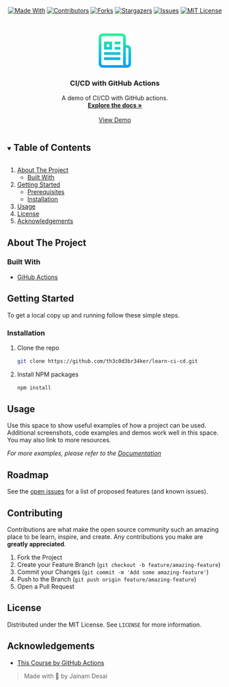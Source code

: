 <!--
*** Thanks for checking out the README-Template. If you have a suggestion
*** that would make this better, please fork the repo and create a pull request
*** or simply open an issue with the tag "enhancement".
*** Thanks again! Now go create something AMAZING! :D
***
***
***
*** To avoid retyping too much info. Do a search and replace for the following:
*** github_username, repo_name, twitter_handle, email, project_title, project_description
-->

<!-- PROJECT SHIELDS -->
<!--
*** I'm using markdown "reference style" links for readability.
*** Reference links are enclosed in brackets [ ] instead of parentheses ( ).
*** See the bottom of this document for the declaration of the reference variables
*** for contributors-url, forks-url, etc. This is an optional, concise syntax you may use.
*** https://www.markdownguide.org/basic-syntax/#reference-style-links
-->
<span style="display:block;text-align:center">

[![Made With][made-with-shield]][made-with-url]
[![Contributors][contributors-shield]][contributors-url]
[![Forks][forks-shield]][forks-url]
[![Stargazers][stars-shield]][stars-url]
[![Issues][issues-shield]][issues-url]
[![MIT License][license-shield]][license-url]

</span>

<!-- PROJECT LOGO -->
<br />
<p align="center">
  <a href="https://github.com/th3c0d3br34ker/learn-ci-cd">
    <img src="images/logo.png" alt="Logo" width="80" height="80">
  </a>

  <h3 align="center">CI/CD with GitHub Actions</h3>

  <p align="center">
    A demo of CI/CD with GitHub actions.
    <br />
    <a href="https://github.com/th3c0d3br34ker/learn-ci-cd"><strong>Explore the docs »</strong></a>
    <br />
    <br />
    <a href="https://th3c0d3br34ker.github.io/learn-ci-cd">View Demo</a>
  </p>
</p>

<!-- TABLE OF CONTENTS -->
<details open="open">
  <summary><h2 style="display: inline-block">Table of Contents</h2></summary>
  <ol>
    <li>
      <a href="#about-the-project">About The Project</a>
      <ul>
        <li><a href="#built-with">Built With</a></li>
      </ul>
    </li>
    <li>
      <a href="#getting-started">Getting Started</a>
      <ul>
        <li><a href="#prerequisites">Prerequisites</a></li>
        <li><a href="#installation">Installation</a></li>
      </ul>
    </li>
    <li><a href="#usage">Usage</a></li>
    <li><a href="#license">License</a></li>
    <li><a href="#acknowledgements">Acknowledgements</a></li>
  </ol>
</details>

<!-- ABOUT THE PROJECT -->

## About The Project

### Built With

- [GiHub Actions](https://github.com/features/actions)

<!-- GETTING STARTED -->

## Getting Started

To get a local copy up and running follow these simple steps.

### Installation

1. Clone the repo
   ```sh
   git clone https://github.com/th3c0d3br34ker/learn-ci-cd.git
   ```
2. Install NPM packages
   ```sh
   npm install
   ```

<!-- USAGE EXAMPLES -->

## Usage

Use this space to show useful examples of how a project can be used. Additional screenshots, code examples and demos work well in this space. You may also link to more resources.

_For more examples, please refer to the [Documentation](https://example.com)_

<!-- ROADMAP -->

## Roadmap

See the [open issues](https://github.com/th3c0d3br34ker/learn-ci-cd/issues) for a list of proposed features (and known issues).

<!-- CONTRIBUTING -->

## Contributing

Contributions are what make the open source community such an amazing place to be learn, inspire, and create. Any contributions you make are **greatly appreciated**.

1. Fork the Project
2. Create your Feature Branch (`git checkout -b feature/amazing-feature`)
3. Commit your Changes (`git commit -m 'Add some amazing-feature'`)
4. Push to the Branch (`git push origin feature/amazing-feature`)
5. Open a Pull Request

<!-- LICENSE -->

## License

Distributed under the MIT License. See `LICENSE` for more information.

<!-- ACKNOWLEDGEMENTS -->

## Acknowledgements

- [This Course by GitHub Actions](https://codedamn.com/learn/github-actions-ci-cd)

> Made with 💙 by Jainam Desai

<!-- MARKDOWN LINKS & IMAGES -->
<!-- https://www.markdownguide.org/basic-syntax/#reference-style-links -->

[contributors-shield]: https://img.shields.io/github/contributors/th3c0d3br34ker/learn-ci-cd.svg?style=for-the-badge
[contributors-url]: https://github.com/th3c0d3br34ker/learn-ci-cd/graphs/contributors
[forks-shield]: https://img.shields.io/github/forks/th3c0d3br34ker/learn-ci-cd.svg?style=for-the-badge
[forks-url]: https://github.com/th3c0d3br34ker/learn-ci-cd/network/members
[stars-shield]: https://img.shields.io/github/stars/th3c0d3br34ker/learn-ci-cd.svg?style=for-the-badge
[stars-url]: https://github.com/th3c0d3br34ker/learn-ci-cd/stargazers
[issues-shield]: https://img.shields.io/github/issues/th3c0d3br34ker/learn-ci-cd.svg?style=for-the-badge
[issues-url]: https://github.com/th3c0d3br34ker/learn-ci-cd/issues
[license-shield]: https://img.shields.io/github/license/th3c0d3br34ker/learn-ci-cd.svg?style=for-the-badge
[license-url]: https://github.com/th3c0d3br34ker/learn-ci-cd/blob/master/LICENSE.txt
[made-with-shield]: https://img.shields.io/github/languages/top/th3c0d3br34ker/learn-ci-cd?style=for-the-badge
[made-with-url]: https://shields.io/github/languages/top/th3c0d3br34ker/learn-ci-cd.svg?style-for-the-badge
[product-screenshot]: images/screenshot.png
